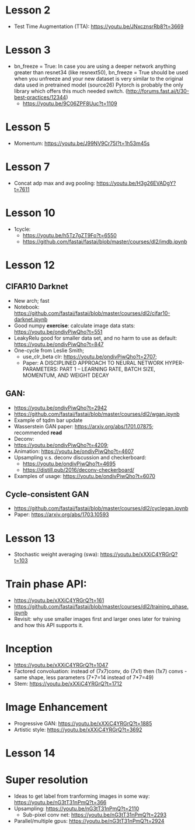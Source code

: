 # Lesson 2
- Test Time Augmentation (TTA): https://youtu.be/JNxcznsrRb8?t=3669

# Lesson 3
- bn_freeze = True: In case you are using a deeper network anything greater than resnet34 (like resnext50), bn_freeze = True should be used when you unfreeze and your new dataset is very similar to the original data used in pretrained model (source26) Pytorch is probably the only library which offers this much needed switch. (http://forums.fast.ai/t/30-best-practices/12344)
  - https://youtu.be/9C06ZPF8Uuc?t=1109

# Lesson 5
- Momentum: https://youtu.be/J99NV9Cr75I?t=1h53m45s

# Lesson 7
- Concat adp max and avg pooling: https://youtu.be/H3g26EVADgY?t=7611

# Lesson 10
- 1cycle: 
  - https://youtu.be/h5Tz7gZT9Fo?t=6550
  - https://github.com/fastai/fastai/blob/master/courses/dl2/imdb.ipynb

# Lesson 12
## CIFAR10 Darknet 
- New arch; fast
- Notebook: https://github.com/fastai/fastai/blob/master/courses/dl2/cifar10-darknet.ipynb
- Good numpy **exercise**: calculate image data stats: https://youtu.be/ondivPiwQho?t=551
- LeakyRelu good for smaller data set, and no harm to use as default: https://youtu.be/ondivPiwQho?t=847
- One-cycle from Leslie Smith; 
  - use_clr_beta clr: https://youtu.be/ondivPiwQho?t=2707; 
  - Paper: A DISCIPLINED APPROACH TO NEURAL NETWORK HYPER-PARAMETERS: PART 1 – LEARNING RATE, BATCH SIZE, MOMENTUM, AND WEIGHT DECAY
## GAN: 
- https://youtu.be/ondivPiwQho?t=2942
- https://github.com/fastai/fastai/blob/master/courses/dl2/wgan.ipynb
- Example of tqdm bar update
- Wasserstein GAN paper: https://arxiv.org/abs/1701.07875; recommended **read**
- Deconv: 
- https://youtu.be/ondivPiwQho?t=4209; 
- Animation: https://youtu.be/ondivPiwQho?t=4607
- Upsampling v.s. deconv discussion and checkerboard: 
  - https://youtu.be/ondivPiwQho?t=4695
  - https://distill.pub/2016/deconv-checkerboard/
- Examples of usage: https://youtu.be/ondivPiwQho?t=6070
## Cycle-consistent GAN
- https://github.com/fastai/fastai/blob/master/courses/dl2/cyclegan.ipynb
- Paper: https://arxiv.org/abs/1703.10593

# Lesson 13
- Stochastic weight averaging (swa): https://youtu.be/xXXiC4YRGrQ?t=103
# Train phase API: 
- https://youtu.be/xXXiC4YRGrQ?t=161
- https://github.com/fastai/fastai/blob/master/courses/dl2/training_phase.ipynb
- Revisit: why use smaller images first and larger ones later for training and how this API supports it.
# Inception
  - https://youtu.be/xXXiC4YRGrQ?t=1047
  - Factored convoluation: instead of (7x7)conv, do (7x1) then (1x7) convs - same shape, less parameters (7+7=14 instead of 7*7=49)
  - Stem: https://youtu.be/xXXiC4YRGrQ?t=1712
# Image Enhancement
  - Progressive GAN: https://youtu.be/xXXiC4YRGrQ?t=1885
  - Artistic style: https://youtu.be/xXXiC4YRGrQ?t=3692
  
# Lesson 14
# Super resolution
- Ideas to get label from tranforming images in some way: https://youtu.be/nG3tT31nPmQ?t=366
- Upsampling: https://youtu.be/nG3tT31nPmQ?t=2110
  - Sub-pixel conv net: https://youtu.be/nG3tT31nPmQ?t=2293
- Parallel/multiple gpus: https://youtu.be/nG3tT31nPmQ?t=2924
  

